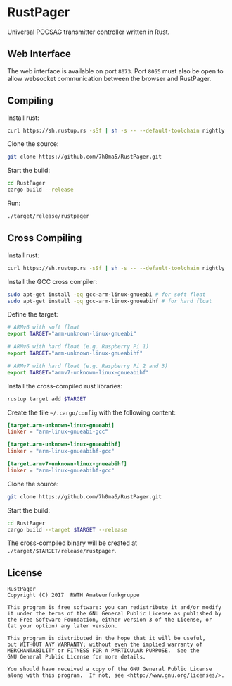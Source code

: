 # RustPager

Universal POCSAG transmitter controller written in Rust.

## Web Interface
The web interface is available on port `8073`. Port `8055` must also be
open to allow websocket communication between the browser and RustPager.

## Compiling
Install rust:

```bash
curl https://sh.rustup.rs -sSf | sh -s -- --default-toolchain nightly
```

Clone the source:

```bash
git clone https://github.com/7h0ma5/RustPager.git
```

Start the build:

```bash
cd RustPager
cargo build --release
```

Run:

```bash
./target/release/rustpager
```

## Cross Compiling

Install rust:

```bash
curl https://sh.rustup.rs -sSf | sh -s -- --default-toolchain nightly
```

Install the GCC cross compiler:

```bash
sudo apt-get install -qq gcc-arm-linux-gnueabi # for soft float
sudo apt-get install -qq gcc-arm-linux-gnueabihf # for hard float
```

Define the target:

```bash
# ARMv6 with soft float
export TARGET="arm-unknown-linux-gnueabi"

# ARMv6 with hard float (e.g. Raspberry Pi 1)
export TARGET="arm-unknown-linux-gnueabihf"

# ARMv7 with hard float (e.g. Raspberry Pi 2 and 3)
export TARGET="armv7-unknown-linux-gnueabihf"
```

Install the cross-compiled rust libraries:

```bash
rustup target add $TARGET
```

Create the file `~/.cargo/config` with the following content:

```toml
[target.arm-unknown-linux-gnueabi]
linker = "arm-linux-gnueabi-gcc"

[target.arm-unknown-linux-gnueabihf]
linker = "arm-linux-gnueabihf-gcc"

[target.armv7-unknown-linux-gnueabihf]
linker = "arm-linux-gnueabihf-gcc"
```

Clone the source:

```bash
git clone https://github.com/7h0ma5/RustPager.git
```

Start the build:

```bash
cd RustPager
cargo build --target $TARGET --release 
```

The cross-compiled binary will be created at `./target/$TARGET/release/rustpager`.

## License

    RustPager
    Copyright (C) 2017  RWTH Amateurfunkgruppe

    This program is free software: you can redistribute it and/or modify
    it under the terms of the GNU General Public License as published by
    the Free Software Foundation, either version 3 of the License, or
    (at your option) any later version.

    This program is distributed in the hope that it will be useful,
    but WITHOUT ANY WARRANTY; without even the implied warranty of
    MERCHANTABILITY or FITNESS FOR A PARTICULAR PURPOSE.  See the
    GNU General Public License for more details.

    You should have received a copy of the GNU General Public License
    along with this program.  If not, see <http://www.gnu.org/licenses/>.
